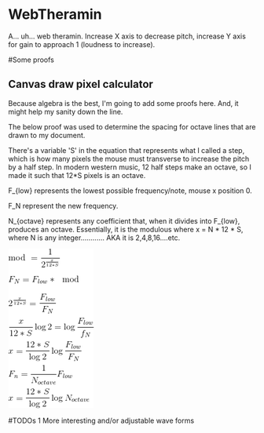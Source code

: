 # WebTheramin
A... uh... web theramin. Increase X axis to decrease pitch, increase Y axis for gain to approach 1 (loudness to increase).



#Some proofs
## Canvas draw pixel calculator

Because algebra is the best, I'm going to add some proofs here. And, it might help my sanity down the line.

The below proof was used to determine the spacing for octave lines that are drawn to my document.

There's a variable 'S' in the equation that represents what I called a step,
which is how many pixels the mouse must transverse to increase the pitch by a half step.
In modern western music, 12 half steps make an octave, so I made it such that 12*S pixels is an octave.

F_{low} represents the lowest possible frequency/note, mouse x position 0.

F_N represent the new frequency.

N_{octave} represents any coefficient that, when it divides into F_{low}, produces an octave.
Essentially, it is the modulous where x = N * 12 * S, where N is any integer............ AKA it is 2,4,8,16....etc.


![Alt Text](https://github.com/C-Powers/WebTheramin/raw/master/images/CodeCogsEqn.gif)

#TODOs
1  More interesting and/or adjustable wave forms
